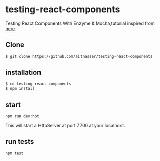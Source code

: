 # testing-react-components
Testing React Components With Enzyme &amp; Mocha,tutorial inspired  from [ here](https://semaphoreci.com/community/tutorials/testing-react-components-with-enzyme-and-mocha).

## Clone
```sh
$ git clone https://github.com/aitnasser/testing-react-components
```


## installation
```sh
$ cd testing-react-components
$ npm install
```
## start
`npm run dev:hot`

This will start a HttpServer at port 7700 at your localhost.
## run tests
`npm test`
